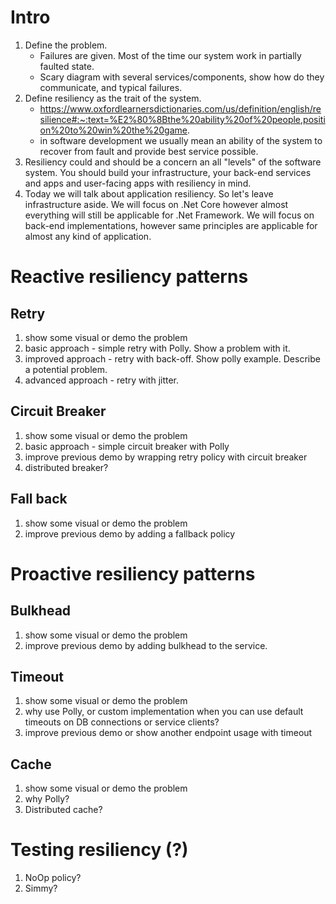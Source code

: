 # Intro
1. Define the problem. 
    * Failures are given. Most of the time our system work in partially faulted state. 
    * Scary diagram with several services/components, show how do they communicate, and typical failures.
2. Define resiliency as the trait of the system.
    * https://www.oxfordlearnersdictionaries.com/us/definition/english/resilience#:~:text=%E2%80%8Bthe%20ability%20of%20people,position%20to%20win%20the%20game.
    * in software development we usually mean an ability of the system to recover from fault and provide 
    best service possible.
3. Resiliency could and should be a concern an all "levels" of the software system. You should build your infrastructure, your back-end services and apps and user-facing apps with resiliency in mind.
4. Today we will talk about application resiliency. So let's leave infrastructure aside. We will focus on .Net Core however almost everything will still be applicable for .Net Framework. We will focus on back-end implementations, however same principles are applicable for almost any kind of application.

# Reactive resiliency patterns

## Retry
1. show some visual or demo the problem 
2. basic approach - simple retry with Polly. Show a problem with it. 
3. improved approach - retry with back-off. Show polly example. Describe a potential problem.
4. advanced approach - retry with jitter. 

## Circuit Breaker
1. show some visual or demo the problem
2. basic approach - simple circuit breaker with Polly
3. improve previous demo by wrapping retry policy with circuit breaker
4. distributed breaker?

## Fall back 
1. show some visual or demo the problem
2. improve previous demo by adding a fallback policy

# Proactive resiliency patterns

## Bulkhead

1. show some visual or demo the problem
2. improve previous demo by adding bulkhead to the service.

## Timeout
1. show some visual or demo the problem
2. why use Polly, or custom implementation when you can use default timeouts on DB connections or service clients? 
3. improve previous demo or show another endpoint usage with timeout

## Cache 
1. show some visual or demo the problem
2. why Polly?
3. Distributed cache? 

# Testing resiliency (?)
1. NoOp policy? 
2. Simmy?



